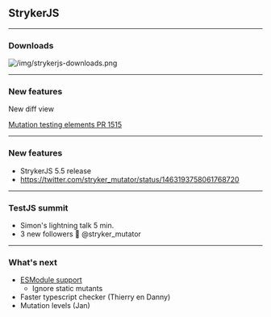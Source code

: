## StrykerJS

---

### Downloads

![/img/strykerjs-downloads.png](/img/strykerjs-downloads.png)

---

### New features

New diff view

[Mutation testing elements PR 1515](https://github.com/stryker-mutator/mutation-testing-elements/pull/1515)

---

### New features

* StrykerJS 5.5 release
* https://twitter.com/stryker_mutator/status/1463193758061768720

---

### TestJS summit

* Simon's lightning talk 5 min.
* 3 new followers 🦜 @stryker_mutator

---

### What's next

* [ESModule support](https://github.com/stryker-mutator/stryker-js/issues/2922)
    * Ignore static mutants
* Faster typescript checker (Thierry en Danny)
* Mutation levels (Jan)